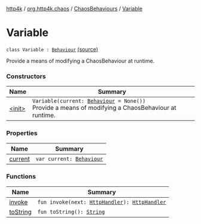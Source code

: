 [http4k](../../../index.md) / [org.http4k.chaos](../../index.md) / [ChaosBehaviours](../index.md) / [Variable](./index.md)

# Variable

`class Variable : `[`Behaviour`](../../-behaviour.md) [(source)](https://github.com/http4k/http4k/blob/master/http4k-testing-chaos/src/main/kotlin/org/http4k/chaos/ChaosBehaviours.kt#L206)

Provide a means of modifying a ChaosBehaviour at runtime.

### Constructors

| Name | Summary |
|---|---|
| [&lt;init&gt;](-init-.md) | `Variable(current: `[`Behaviour`](../../-behaviour.md)` = None())`<br>Provide a means of modifying a ChaosBehaviour at runtime. |

### Properties

| Name | Summary |
|---|---|
| [current](current.md) | `var current: `[`Behaviour`](../../-behaviour.md) |

### Functions

| Name | Summary |
|---|---|
| [invoke](invoke.md) | `fun invoke(next: `[`HttpHandler`](../../../org.http4k.core/-http-handler.md)`): `[`HttpHandler`](../../../org.http4k.core/-http-handler.md) |
| [toString](to-string.md) | `fun toString(): `[`String`](https://kotlinlang.org/api/latest/jvm/stdlib/kotlin/-string/index.html) |
